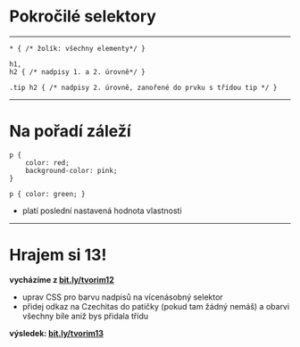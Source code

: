 <!-- .slide: data-state="c-slide-inter" -->

# Pokročilé selektory

---

<pre class="c-text-md fragment" contenteditable data-fragment-index="10"><code class="stretch lang-css" data-noescape><span class="fragment">* { /* žolík: všechny elementy*/ }</span>
<span class="fragment">
h1,
h2 { /* nadpisy 1. a 2. úrovně*/ }</span>

<span class="fragment">.tip h2 { /* nadpisy 2. úrovně, zanořené do prvku s třídou tip */ }</span>
</code></pre>

---

# Na pořadí záleží

<pre class="c-text-md fragment" contenteditable data-fragment-index="10"><code class="stretch lang-css" data-noescape><span class="fragment">p {
	color: red;
	background-color: pink;
}</span>

<span class="fragment">p { color: green; }</span></code></pre>

>>>
* platí poslední nastavená hodnota vlastnosti

---

<!-- .slide: data-state="c-slide-task" -->

# Hrajem si 13!

**vycházíme z [bit.ly/tvorim12](http://bit.ly/tvorim12)**

* uprav CSS pro barvu nadpisů na vícenásobný selektor
* přidej odkaz na Czechitas do patičky (pokud tam žádný nemáš) a obarvi všechny bíle aniž bys přidala třídu 

**výsledek: [bit.ly/tvorim13](http://bit.ly/tvorim13)** 
<!-- .element: class="c-text-xs" -->
